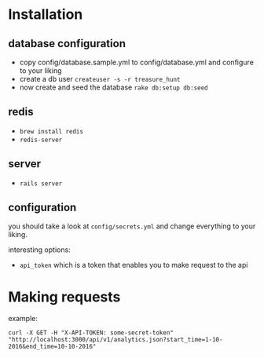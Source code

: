 # Installation

## database configuration

- copy config/database.sample.yml to config/database.yml and configure to your liking
- create a db user `createuser -s -r treasure_hunt`
- now create and seed the database `rake db:setup db:seed`

## redis

- `brew install redis`
- `redis-server`

## server

- `rails server`

## configuration

you should take a look at `config/secrets.yml` and change everything to your liking.

interesting options:
- `api_token` which is a token that enables you to make request to the api


# Making requests

example:
```
curl -X GET -H "X-API-TOKEN: some-secret-token" "http://localhost:3000/api/v1/analytics.json?start_time=1-10-2016&end_time=10-10-2016"
```


